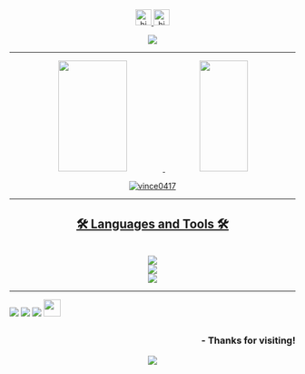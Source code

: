 <div align="center">
  <a href="https://github.com/vince0417">
    <img src="https://em-content.zobj.net/source/skype/289/robot_1f916.png" width="28px" alt="hi"> 
    <img src="https://em-content.zobj.net/source/skype/289/pirate-flag_1f3f4-200d-2620-fe0f.png" width="28px" alt="hi">
</div>

<p align="center">
  <a href="https://github.com/vince0417">
    <img src="https://readme-typing-svg.demolab.com?font=Fira+Code&size=21&pause=1000&color=78F781&Code&center=true&width=430&lines=Welcome+to+my+profile!" /></a>
</p>

  ----
  
<div align="center">
  <a href="https://github.com/vince0417">
    <img width="49%" height="195px" src="https://github-readme-stats.vercel.app/api?username=vince0417&show_icons=true&count_private=true&title_color=80F7D4&icon_color=9d00ff&text_color=c9d1d9&bg_color=0d1117&border_color=fff0" /> 
    <img width="41%" height="195px" src="https://github-readme-stats.vercel.app/api/top-langs/?username=vince0417&layout=compact&title_color=80F7D4&text_color=fff&bg_color=0d1117&border_color=fff0" />
    <p><img align="center" src="https://github-readme-streak-stats.herokuapp.com/?user=vince0417&theme=github-dark&hide_border=true&" alt="vince0417" /></p>
</div>

  ----
    
<h2 align="center" >🛠️ Languages and Tools 🛠️</h2>
<br>
<div align="center" >
  <img src="https://skillicons.dev/icons?i=c,cpp,cs" />
</div>
<div align="center" >
  <img src="https://skillicons.dev/icons?i=html,css,javascript,nodejs" />
</div>
<div align="center" >
  <img src="https://skillicons.dev/icons?i=postgresql,vscode,linux,ubuntu,git,github" />
</div>

 ----
  
<div> 
  <a href="https://www.linkedin.com/in/vicente-r-600705234/" target="_blank"><img src="https://img.shields.io/badge/-LinkedIn-%230077B5?style=for-the-badge&logo=linkedin&logoColor=white" target="_blank"></a>
  <a href="https://codeforces.com/profile/_Vince_04" target="_blank"><img src="https://img.shields.io/badge/-Codeforces-white?style=for-the-badge&logo=Codeforces" target="_blank"></a>
  <a href = "mailto:vicenterodrigues56438@gmail.com"><img src="https://img.shields.io/badge/-Gmail-%23333?style=for-the-badge&logo=gmail&logoColor=white" target="_blank"></a>
  <a href = "https://judge.beecrowd.com/pt/profile/610579"><img width="30" height="30" src="https://www.beecrowd.com.br/judge/favicon.ico?1635097036" target="_blank"></a>
</div>
 
  ##

<div align="right"> <h3> - Thanks for visiting! </h3> </div> 
<p align="center"><img src="https://komarev.com/ghpvc/?username=vince0417&style=for-the-badge&label=Profile%20views&color=313b4a"></img></p>
<p align="right"> 
